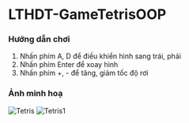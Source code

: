# LTHDT-GameTetrisOOP
### Hướng dẫn chơi
1. Nhấn phím A, D để điều khiển hình sang trái, phải
2. Nhấn phím Enter để xoay hình
3. Nhấn phím +, - để tăng, giảm tốc độ rơi
### Ảnh minh hoạ
![Tetris](https://user-images.githubusercontent.com/35862730/75092876-f87f8a80-55ae-11ea-8cda-e6601cb3895d.PNG)
![Tetris1](https://user-images.githubusercontent.com/35862730/75092877-fa494e00-55ae-11ea-86fc-6b4cd30522ca.PNG)

